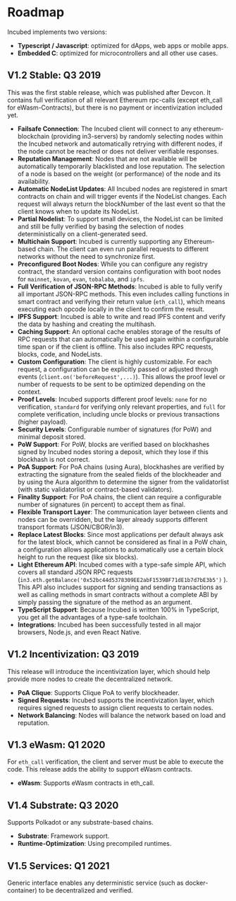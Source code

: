 # Roadmap

Incubed implements two versions: 
 - **Typescript / Javascript**: optimized for dApps, web apps or mobile apps.
 - **Embedded C**: optimized for microcontrollers and all other use cases.

## V1.2 Stable: Q3 2019

This was the first stable release, which was published after Devcon. It contains full verification of all relevant Ethereum rpc-calls (except eth_call for eWasm-Contracts), but there is no payment or incentivization included yet.

- **Failsafe Connection**: The Incubed client will connect to any ethereum-blockchain (providing in3-servers) by randomly selecting nodes within the Incubed network and automatically retrying with different nodes, if the node cannot be reached or does not deliver verifiable responses.
- **Reputation Management**: Nodes that are not available will be automatically temporarily blacklisted and lose reputation. The selection of a node is based on the weight (or performance) of the node and its availability.
- **Automatic NodeList Updates**: All Incubed nodes are registered in smart contracts on chain and will trigger events if the NodeList changes. Each request will always return the blockNumber of the last event so that the client knows when to update its NodeList.
- **Partial Nodelist**: To support small devices, the NodeList can be limited and still be fully verified by basing the selection of nodes deterministically on a client-generated seed.
- **Multichain Support**: Incubed is currently supporting any Ethereum-based chain. The client can even run parallel requests to different networks without the need to synchronize first.
- **Preconfigured Boot Nodes**: While you can configure any registry contract, the standard version contains configuration with boot nodes for `mainnet`, `kovan`, `evan`, `tobalaba`, and `ipfs`.
- **Full Verification of JSON-RPC Methods**: Incubed is able to fully verify all important JSON-RPC methods. This even includes calling functions in smart contract and verifying their return value (`eth_call`), which means executing each opcode locally in the client to confirm the result.
- **IPFS Support**: Incubed is able to write and read IPFS content and verify the data by hashing and creating the multihash.
- **Caching Support**: An optional cache enables storage of the results of RPC requests that can automatically be used again within a configurable time span or if the client is offline. This also includes RPC requests, blocks, code, and NodeLists.
- **Custom Configuration**: The client is highly customizable. For each request, a configuration can be explicitly passed or adjusted through events (`client.on('beforeRequest',...)`). This allows the proof level or number of requests to be sent to be optimized  depending on the context.
- **Proof Levels**: Incubed supports different proof levels: `none` for no verification, `standard` for verifying only relevant properties, and  `full` for complete verification, including uncle blocks or previous transactions (higher payload).
- **Security Levels**: Configurable number of signatures (for PoW) and minimal deposit stored.
- **PoW Support**: For PoW, blocks are verified based on blockhashes signed by Incubed nodes storing a deposit, which they lose if this blockhash is not correct.
- **PoA Support**: For PoA chains (using Aura), blockhashes are verified by extracting the signature from the sealed fields of the blockheader and by using the Aura algorithm to determine the signer from the validatorlist (with static validatorlist or contract-based validators).
- **Finality Support**: For PoA chains, the client can require a configurable number of signatures (in percent) to accept them as final.
- **Flexible Transport Layer**: The communication layer between clients and nodes can be overridden, but the layer already supports different transport formats (JSON/CBOR/in3).
- **Replace Latest Blocks**: Since most applications per default always ask for the latest block, which cannot be considered as final in a PoW chain, a configuration allows applications to automatically use a certain block height to run the request (like six blocks).
- **Light Ethereum API**: Incubed comes with a type-safe simple API, which covers all standard JSON RPC requests (`in3.eth.getBalance('0x52bc44d5378309EE2abF1539BF71dE1b7d7bE3b5')` ). This API also includes support for signing and sending transactions as well as calling methods in smart contracts without a complete ABI by simply passing the signature of the method as an argument.
- **TypeScript Support**: Because Incubed is written 100% in TypeScript, you get all the advantages of a type-safe toolchain.
- **Integrations**: Incubed has been successfully tested in all major browsers, Node.js, and even React Native.

## V1.2 Incentivization: Q3 2019

This release will introduce the incentivization layer, which should help provide more nodes to create the decentralized network.

- **PoA Clique**: Supports Clique PoA to verify blockheader.
- **Signed Requests**: Incubed supports the incentivization layer, which requires signed requests to assign client requests to certain nodes.
- **Network Balancing**: Nodes will balance the network based on load and reputation.

## V1.3 eWasm: Q1 2020

For `eth_call` verification, the client and server must be able to execute the code. This release adds the ability to support eWasm contracts.

- **eWasm**: Supports eWasm contracts in eth_call.

## V1.4 Substrate: Q3 2020

Supports Polkadot or any substrate-based chains.

- **Substrate**: Framework support.
- **Runtime-Optimization**: Using precompiled runtimes.

## V1.5 Services: Q1 2021

Generic interface enables any deterministic service (such as docker-container) to be decentralized and verified.
